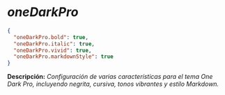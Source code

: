 <!-- Autor: Daniel Benjamin Perez Morales -->
<!-- GitHub: https://github.com/DanielBenjaminPerezMoralesDev13 -->
<!-- GitLab: https://gitlab.com/DanielBenjaminPerezMoralesDev13 -->
<!-- Correo electrónico: danielperezdev@proton.me -->

# ***oneDarkPro***

```json
{
  "oneDarkPro.bold": true,
  "oneDarkPro.italic": true,
  "oneDarkPro.vivid": true,
  "oneDarkPro.markdownStyle": true
}
```

**Descripción:** *Configuración de varias características para el tema One Dark Pro, incluyendo negrita, cursiva, tonos vibrantes y estilo Markdown.*
